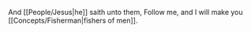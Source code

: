 And [[People/Jesus\|he]] saith unto them, Follow me, and I will make you [[Concepts/Fisherman\|fishers of men]].
